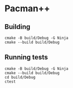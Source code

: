 # Pacman++

## Building
```
cmake -B build/Debug -G Ninja 
cmake --build build/Debug
```

## Running tests
```
cmake -B build/Debug -G Ninja 
cmake --build build/Debug
cd build/Debug
ctest
```


